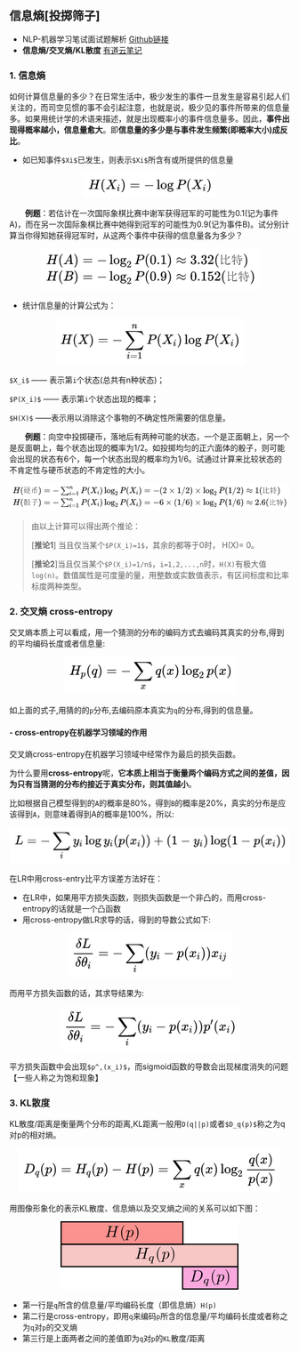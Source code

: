 ## 信息熵[投掷筛子]

- NLP-机器学习笔试面试题解析 [Github链接](https://github.com/WerterHong/Machine-Learning-Algorithm-NLP/tree/master/NLP算法/)
- **信息熵/交叉熵/KL散度** [有道云笔记](http://note.youdao.com/noteshare?id=3e095525a3d4c58a43349b1f346b5a8f&sub=48B3B98D1C4E4477A34CDEBEC2992866)

### 1. 信息熵


如何计算信息量的多少？在日常生活中，极少发生的事件一旦发生是容易引起人们关注的，而司空见惯的事不会引起注意，也就是说，极少见的事件所带来的信息量多。如果用统计学的术语来描述，就是出现概率小的事件信息量多。因此，**事件出现得概率越小，信息量愈大**。即**信息量的多少是与事件发生频繁(即概率大小)成反比**。

- 如已知事件`$Xi$`已发生，则表示`$Xi$`所含有或所提供的信息量

<p align="center">
<img src="../img/Entropy/entropy-1.png" />
</p>

　　**例题**：若估计在一次国际象棋比赛中谢军获得冠军的可能性为0.1(记为事件A)，而在另一次国际象棋比赛中她得到冠军的可能性为0.9(记为事件B)。试分别计算当你得知她获得冠军时，从这两个事件中获得的信息量各为多少？

<p align="center">
<img src="../img/Entropy/entropy-2.png" />
</p>

- 统计信息量的计算公式为：

<p align="center">
<img src="../img/Entropy/entropy-3.png" />
</p>

`$X_i$` —— 表示第`i`个状态(总共有n种状态)；

`$P(X_i)$` —— 表示第`i`个状态出现的概率；

`$H(X)$` ——表示用以消除这个事物的不确定性所需要的信息量。

　　**例题**：向空中投掷硬币，落地后有两种可能的状态，一个是正面朝上，另一个是反面朝上，每个状态出现的概率为1/2。如投掷均匀的正六面体的骰子，则可能会出现的状态有6个，每一个状态出现的概率均为1/6。试通过计算来比较状态的不肯定性与硬币状态的不肯定性的大小。
　　
<p align="center">
<img src="../img/Entropy/entropy-4.png" />
</p>

> 由以上计算可以得出两个推论：
>
> [**推论1**] 当且仅当某个`$P(X_i)=1$`，其余的都等于0时， H(X)= 0。
>
> [**推论2**]当且仅当某个`$P(X_i)=1/n$`，`i=1,2,...,n`时，`H(X)`有极大值`log(n)`。数值属性是可度量的量，用整数或实数值表示，有区间标度和比率标度两种类型。

### 2. 交叉熵 cross-entropy

交叉熵本质上可以看成，用一个猜测的分布的编码方式去编码其真实的分布,得到的平均编码长度或者信息量:

<p align="center">
<img src="../img/Entropy/cross-entropy-1.png" />
</p>

如上面的式子,用猜的的`p`分布,去编码原本真实为`q`的分布,得到的信息量。

#### - cross-entropy在机器学习领域的作用

交叉熵cross-entropy在机器学习领域中经常作为最后的损失函数。

为什么要用**cross-entropy**呢，**它本质上相当于衡量两个编码方式之间的差值，因为只有当猜测的分布约接近于真实分布，则其值越小**。

比如根据自己模型得到的`A`的概率是80%，得到`B`的概率是20%，真实的分布是应该得到`A`，则意味着得到A的概率是100%，所以:

<p align="center">
<img src="../img/Entropy/cross-entropy-2.png" />
</p>

在LR中用cross-entry比平方误差方法好在：
- 在LR中，如果用平方损失函数，则损失函数是一个非凸的，而用cross-entropy的话就是一个凸函数
- 用cross-entropy做LR求导的话，得到的导数公式如下:

<p align="center">
<img src="../img/Entropy/cross-entropy-3.png" />
</p>

而用平方损失函数的话，其求导结果为:

<p align="center">
<img src="../img/Entropy/cross-entropy-4.png" />
</p>

平方损失函数中会出现`$p^,(x_i)$`，而sigmoid函数的导数会出现梯度消失的问题【一些人称之为饱和现象】

### 3. KL散度

KL散度/距离是衡量两个分布的距离,KL距离一般用`D(q||p)`或者`$D_q(p)$`称之为q对p的相对熵。

<p align="center">
<img src="../img/Entropy/KL-1.png" />
</p>

用图像形象化的表示KL散度、信息熵以及交叉熵之间的关系可以如下图：

<p align="center">
<img src="../img/Entropy/KL-2.png" />
</p>


- 第一行是`q`所含的信息量/平均编码长度（即信息熵）`H(p) `
- 第二行是cross-entropy，即用`q`来编码`p`所含的信息量/平均编码长度或者称之为`q`对`p`的交叉熵
- 第三行是上面两者之间的差值即为`q`对`p`的`KL`散度/距离
